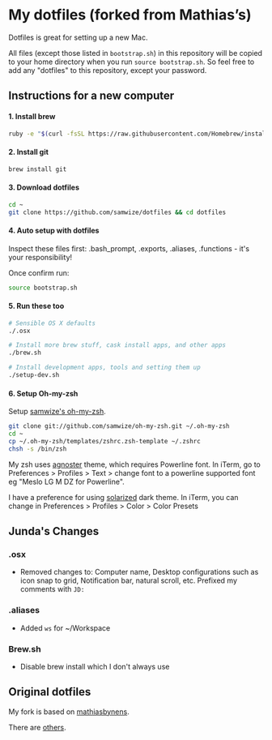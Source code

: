 # My dotfiles (forked from Mathias’s)

Dotfiles is great for setting up a new Mac.

All files (except those listed in `bootstrap.sh`) in this repository will be copied to your home directory when you run `source bootstrap.sh`. So feel free to add any "dotfiles" to this repository, except your password.

## Instructions for a new computer

#### 1. Install brew

```bash
ruby -e "$(curl -fsSL https://raw.githubusercontent.com/Homebrew/install/master/install)"
```

#### 2. Install git

```bash
brew install git
```

#### 3. Download dotfiles

```bash
cd ~
git clone https://github.com/samwize/dotfiles && cd dotfiles
```

#### 4. Auto setup with dotfiles

Inspect these files first: .bash_prompt, .exports, .aliases, .functions - it's your responsibility!

Once confirm run:

```bash
source bootstrap.sh
```

#### 5. Run these too

```bash
# Sensible OS X defaults
./.osx

# Install more brew stuff, cask install apps, and other apps
./brew.sh

# Install development apps, tools and setting them up
./setup-dev.sh
```

#### 6. Setup Oh-my-zsh

Setup [samwize's oh-my-zsh](https://github.com/samwize/oh-my-zsh).

```bash
git clone git://github.com/samwize/oh-my-zsh.git ~/.oh-my-zsh
cd ~
cp ~/.oh-my-zsh/templates/zshrc.zsh-template ~/.zshrc
chsh -s /bin/zsh
```

My zsh uses [agnoster](https://github.com/agnoster/agnoster-zsh-theme) theme, which requires Powerline font. In iTerm, go to Preferences > Profiles > Text > change font to a powerline supported font eg "Meslo LG M DZ for Powerline".

I have a preference for using [solarized](https://github.com/altercation/solarized) dark theme. In iTerm, you can change in Preferences > Profiles > Color > Color Presets

## Junda's Changes

### .osx

- Removed changes to: Computer name, Desktop configurations such as icon snap to grid, Notification bar, natural scroll, etc. Prefixed my comments with `JD:`


### .aliases

- Added `ws` for ~/Workspace


### Brew.sh

- Disable brew install which I don't always use

## Original dotfiles

My fork is based on [mathiasbynens](https://github.com/mathiasbynens/dotfiles).

There are [others](http://dotfiles.github.io).
